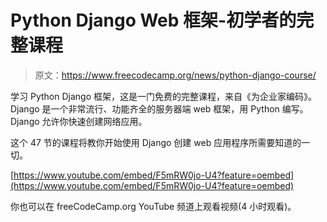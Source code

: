 # Python Django Web 框架-初学者的完整课程

> 原文：<https://www.freecodecamp.org/news/python-django-course/>

学习 Python Django 框架，这是一门免费的完整课程，来自《为企业家编码》。Django 是一个非常流行、功能齐全的服务器端 web 框架，用 Python 编写。Django 允许你快速创建网络应用。

这个 47 节的课程将教你开始使用 Django 创建 web 应用程序所需要知道的一切。

[https://www.youtube.com/embed/F5mRW0jo-U4?feature=oembed](https://www.youtube.com/embed/F5mRW0jo-U4?feature=oembed)

你也可以在 freeCodeCamp.org YouTube 频道上观看视频(4 小时观看)。‌